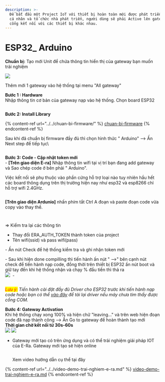 ```yaml
---
description: >-
  Để bắt đầu một Project IoT với thiết bị hoàn toàn mới được phát triển bởi các
  cá nhân và tổ chức nhà phát triển, người dùng sẽ phải Active lên gateway làm
  cổng kết nối với các thiết bị khác nhau.
---
```


# ESP32\_ Arduino

**Chuẩn bị:**  Tạo mới Unit để chứa thông tin hiển thị của gateway bạn muốn trải nghiệm

![](<../../../.gitbook/assets/image (334).png>)

Thêm mới 1 gateway vào hệ thống tại menu "All gateway"

**Bước 1 : Hardware**\
&#x20;Nhập thông tin cơ bản của gateway nạp vào hệ thống. Chọn board ESP32

<figure><img src="../../../.gitbook/assets/image (335).png" alt=""><figcaption></figcaption></figure>

**Bước 2: Install Library**

{% content-ref url="../../chuan-bi-firmware/" %}
[chuan-bi-firmware](../../chuan-bi-firmware/)
{% endcontent-ref %}

Sau khi đã chuẩn bị firmware đầy đủ thì chọn hình thức " Arduino"  --> Ấn Next step để tiếp tục\


<figure><img src="../../../.gitbook/assets/image (81).png" alt=""><figcaption></figcaption></figure>

**Bước 3: Code - Cập nhật token mới**\
\-  **\[Trên giao diện E-ra]** Nhập thông tin wifi tại vị trí bạn đang add gateway và Sao chép code ở bên phải  " Arduino".

Việc kết nối sẽ phụ thuộc vào phần cứng hỗ trợ loại nào tuy nhiên hầu hết các board thông dụng trên thị trường hiện nay như esp32 và esp8266 chỉ hỗ trợ wifi 2.4GHz.

<figure><img src="../../../.gitbook/assets/image (144).png" alt=""><figcaption></figcaption></figure>

**\[Trên giao diện Ardunio]** nhấn phím tắt Ctrl A đoạn và paste đoạn code vừa copy vào thay thế.

<figure><img src="../../../.gitbook/assets/image (59).png" alt=""><figcaption></figcaption></figure>

<figure><img src="../../../.gitbook/assets/image (312).png" alt=""><figcaption></figcaption></figure>

\=> Kiểm tra lại các thông tin

* Thay đổi ERA\_AUTH\_TOKEN thành token của project
* Tên wifi(ssid) và pass wifi(pass)

\- Ấn nút Check để hệ thống kiểm tra và ghi nhận token mới

\- Sau khi hiện done compilling thì tiến hành ấn nút " -->" bên cạnh nút check để tiến hành nạp code, đồng thời trên thiết bị ESP32 ấn nút boot và giữ tay đến khi hệ thống nhận và chạy % đầu tiền thì thả ra\
![](<../../../.gitbook/assets/image (245).png>)      <img src="../../../.gitbook/assets/image (94).png" alt="" data-size="original"> -&#x20;

<figure><img src="../../../.gitbook/assets/image (210).png" alt=""><figcaption></figcaption></figure>

_<mark style="color:red;">Lưu ý:</mark> Tiến hành cài đặt đầy đủ Driver cho ESP32 trước khi tiến hành nạp code hoặc bạn có thể_ [_vào đây_](https://www.silabs.com/developers/usb-to-uart-bridge-vcp-drivers) _để tải lại driver nếu máy chưa tìm thấy được cổng COM._

**Bước 4: Gateway Activation**\
Khi hệ thống chạy xong 100% và hiện chữ "leaving..." và trên web hiện đoạn code đã nạp thành công --> Ấn Go to gateway để hoàn thành tạo mới\
**Thời gian chờ kết nối từ 30s-60s**\
![](<../../../.gitbook/assets/image (175).png>)     ![](<../../../.gitbook/assets/image (246).png>)

*   Gateway mới tạo có trên ứng dụng và có thể trải nghiệm giải pháp IOT của E-Ra. Gateway mới tạo sẽ hiện online\
    &#x20;

    <figure><img src="../../../.gitbook/assets/image (218).png" alt=""><figcaption></figcaption></figure>

    Xem video hướng dẫn cụ thể tại đây&#x20;

{% content-ref url="../../video-demo-trai-nghiem-e-ra.md" %}
[video-demo-trai-nghiem-e-ra.md](../../video-demo-trai-nghiem-e-ra.md)
{% endcontent-ref %}
